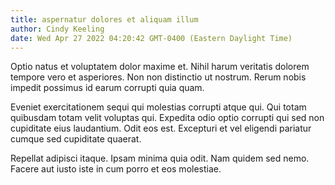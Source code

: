 ```yaml
---
title: aspernatur dolores et aliquam illum
author: Cindy Keeling
date: Wed Apr 27 2022 04:20:42 GMT-0400 (Eastern Daylight Time)
---
```

Optio natus et voluptatem dolor maxime et. Nihil harum veritatis dolorem tempore vero et asperiores. Non non distinctio ut nostrum. Rerum nobis impedit possimus id earum corrupti quia quam.

 Eveniet exercitationem sequi qui molestias corrupti atque qui. Qui totam quibusdam totam velit voluptas qui. Expedita odio optio corrupti qui sed non cupiditate eius laudantium. Odit eos est. Excepturi et vel eligendi pariatur cumque sed cupiditate quaerat.

 Repellat adipisci itaque. Ipsam minima quia odit. Nam quidem sed nemo. Facere aut iusto iste in cum porro et eos molestiae.